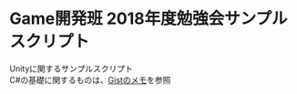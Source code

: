 # Game開発班 2018年度勉強会サンプルスクリプト
Unityに関するサンプルスクリプト  
C#の基礎に関するものは、[Gistのメモ](https://gist.github.com/sumogri/cfecb2a818d0927fe10b18c928af8f70)を参照  
